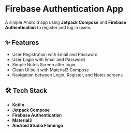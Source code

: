 # Firebase Authentication App

A simple Android app using **Jetpack Compose** and **Firebase Authentication** to register and log in users.

## ✨ Features

- User Registration with Email and Password
- User Login with Email and Password
- Simple Notes Screen after login
- Clean UI built with Material3 Compose
- Navigation between Login, Register, and Notes screens

## 🛠️ Tech Stack

- **Kotlin**
- **Jetpack Compose**
- **Firebase Authentication**
- **Material3**
- **Android Studio Flamingo**



